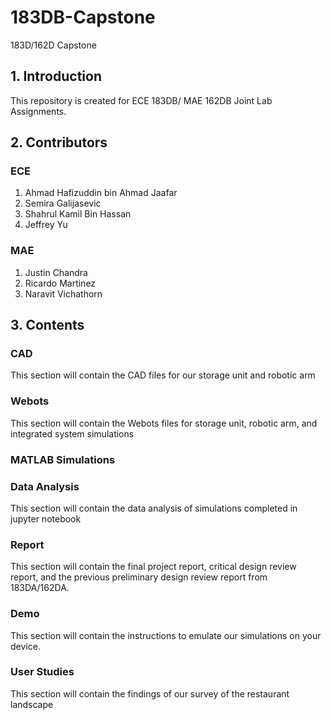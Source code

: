 # 183DB-Capstone
183D/162D Capstone
## 1. Introduction
This repository is created for ECE 183DB/ MAE 162DB Joint Lab Assignments.

## 2. Contributors
### ECE
1. Ahmad Hafizuddin bin Ahmad Jaafar
2. Semira Galijasevic
3. Shahrul Kamil Bin Hassan
4. Jeffrey Yu

### MAE
1. Justin Chandra
2. Ricardo Martinez
3. Naravit Vichathorn

## 3. Contents

### CAD
This section will contain the CAD files for our storage unit and robotic arm

### Webots
This section will contain the Webots files for storage unit, robotic arm, and integrated system simulations
### MATLAB Simulations

### Data Analysis
This section will contain the data analysis of simulations completed in jupyter notebook

### Report
This section will contain the final project report, critical design review report, and the previous preliminary design review report from 183DA/162DA.

### Demo
This section will contain the instructions to emulate our simulations on your device.

### User Studies
This section will contain the findings of our survey of the restaurant landscape
